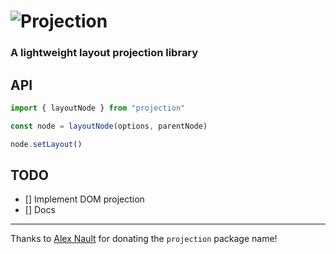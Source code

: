 <h1><img alt="Projection" src="https://user-images.githubusercontent.com/7850794/102894782-89d3bd80-445b-11eb-9ca4-1db275e684f0.png" /></h1>

### A lightweight layout projection library

## API

```javascript
import { layoutNode } from "projection"

const node = layoutNode(options, parentNode)
```

```javascript
node.setLayout()
```

## TODO

- [] Implement DOM projection
- [] Docs

---

Thanks to [Alex Nault](https://alexnault.dev) for donating the `projection` package name!
